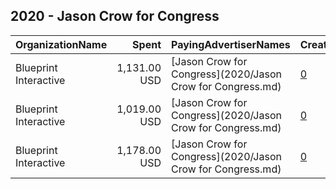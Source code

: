 ## 2020 - Jason Crow for Congress 
|OrganizationName|Spent|PayingAdvertiserNames|CreativeUrls|Impressions|Genders|AgeBrackets|CountryCodes|BillingAddresses|CandidateBallotInformation|
|:---|---:|:---|:---|---:|:---|:---|:---|:---|:---|
|Blueprint Interactive|1,131.00 USD|[Jason Crow for Congress](2020/Jason Crow for Congress.md)|[0](https://www.snap.com/political-ads/asset/7a93dc419a63bf2baede3dac24bedba8ffc40ecf62f5e6b1cc8e891e7479efcf?mediaType=mp4)|288,877||18-35|united states|"1730 Rhode Island Ave NW Suite 1014,Washington,20036,US"|Jason Crow for Congress|
|Blueprint Interactive|1,019.00 USD|[Jason Crow for Congress](2020/Jason Crow for Congress.md)|[0](https://www.snap.com/political-ads/asset/378dd0bb340e1b418b98d51955ef298e885ad2eb85b0b07041378005bfd0a789?mediaType=mp4)|225,770||18-35|united states|"1730 Rhode Island Ave NW Suite 1014,Washington,20036,US"|Jason Crow for Congress|
|Blueprint Interactive|1,178.00 USD|[Jason Crow for Congress](2020/Jason Crow for Congress.md)|[0](https://www.snap.com/political-ads/asset/6e8470050675c65f6e6b61f0adaf26d80117624012694c2b9c7146fe0f63ceb4?mediaType=mp4)|271,276||18-35|united states|"1730 Rhode Island Ave NW Suite 1014,Washington,20036,US"|Jason Crow for Congress|
